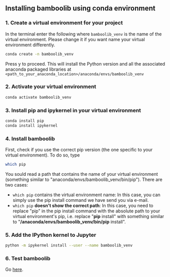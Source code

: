 ## Installing bamboolib using conda environment

### 1. Create a virtual environment for your project

In the terminal enter the following where `bamboolib_venv` is the name of the virtual environment. Please change it if you want name your virtual environment differently.

```bash
conda create -n bamboolib_venv
```

Press y to proceed. This will install the Python version and all the associated anaconda packaged libraries at `<path_to_your_anaconda_location>/anaconda/envs/bamboolib_venv`

### 2. Activate your virtual environment

```bash
conda activate bamboolib_venv
```

### 3. Install pip and ipykernel in your virtual environment

```bash
conda install pip
conda install ipykernel
```

### 4. Install bamboolib

First, check if you use the correct pip version (the one specific to your virtual environment). To do so, type

```bash
which pip
```

You sould read a path that contains the name of your virtual environment (something similar to "anaconda/envs/bamboolib_venv/bin/pip"). There are two cases:

- `which pip` contains the virtual environment name: In this case, you can simply use the pip install command we have send you via e-mail.
- `which pip` **doesn't show the correct path**: In this case, you need to replace "pip" in the pip install command with the absolute path to your virtual environment's pip, i.e. replace "**pip** install" with something similar to "**/anaconda/envs/bamboolib_venv/bin/pip** install".

### 5. Add the IPython kernel to Jupyter

```bash
python -m ipykernel install --user --name bamboolib_venv
```

### 6. Test bamboolib

Go [here](https://github.com/tkrabel/bamboolib/blob/master/installation/bamboolib_test_run/with_virtual_environment.md#test-the-library).
